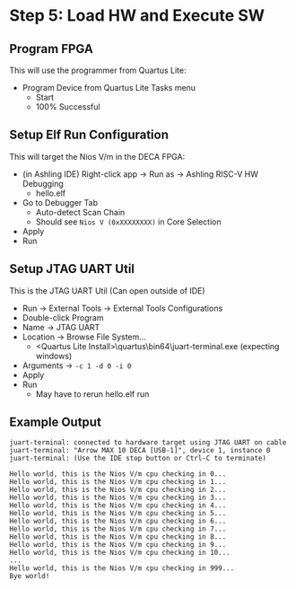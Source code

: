 # Step 5: Load HW and Execute SW



## Program FPGA
This will use the programmer from Quartus Lite:
* Program Device from Quartus Lite Tasks menu
  * Start
  * 100% Successful
  
## Setup Elf Run Configuration
This will target the Nios V/m in the DECA FPGA:
* (in Ashling IDE) Right-click app -> Run as -> Ashling RISC-V HW Debugging
  * hello.elf
* Go to Debugger Tab
  * Auto-detect Scan Chain
  * Should see `Nios V (0xXXXXXXXX)` in Core Selection
* Apply
* Run

## Setup JTAG UART Util
This is the JTAG UART Util (Can open outside of IDE)
* Run -> External Tools -> External Tools Configurations
* Double-click Program
* Name -> JTAG UART
* Location -> Browse File System...
  * \<Quartus Lite Install\>\quartus\bin64\juart-terminal.exe (expecting windows)
* Arguments -> `-c 1 -d 0 -i 0`
* Apply
* Run
  * May have to rerun hello.elf run


## Example Output

```
juart-terminal: connected to hardware target using JTAG UART on cable
juart-terminal: "Arrow MAX 10 DECA [USB-1]", device 1, instance 0
juart-terminal: (Use the IDE stop button or Ctrl-C to terminate)

Hello world, this is the Nios V/m cpu checking in 0...
Hello world, this is the Nios V/m cpu checking in 1...
Hello world, this is the Nios V/m cpu checking in 2...
Hello world, this is the Nios V/m cpu checking in 3...
Hello world, this is the Nios V/m cpu checking in 4...
Hello world, this is the Nios V/m cpu checking in 5...
Hello world, this is the Nios V/m cpu checking in 6...
Hello world, this is the Nios V/m cpu checking in 7...
Hello world, this is the Nios V/m cpu checking in 8...
Hello world, this is the Nios V/m cpu checking in 9...
Hello world, this is the Nios V/m cpu checking in 10...
...
Hello world, this is the Nios V/m cpu checking in 999...
Bye world!
```